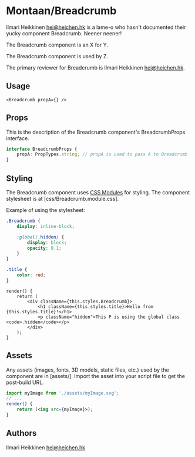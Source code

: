 # Montaan/Breadcrumb

Ilmari Heikkinen <hei@heichen.hk> is a lame-o who hasn't documented their yucky component Breadcrumb. Neener neener!

The Breadcrumb component is an X for Y.

The Breadcrumb component is used by Z.

The primary reviewer for Breadcrumb is Ilmari Heikkinen <hei@heichen.hk>.

## Usage

```tsx
<Breadcrumb propA={} />
```

## Props

This is the description of the Breadcrumb component's BreadcrumbProps interface.

```ts
interface BreadcrumbProps {
	propA: PropTypes.string; // propA is used to pass A to Breadcrumb
}
```

## Styling

The Breadcrumb component uses [CSS Modules](https://github.com/css-modules/css-modules) for styling. The component stylesheet is at [css/Breadcrumb.module.css].

Example of using the stylesheet:

```css
.Breadcrumb {
	display: inline-block;

	:global(.hidden) {
		display: block;
		opacity: 0.1;
	}
}

.title {
	color: red;
}
```

```tsx
render() {
    return (
        <div className={this.styles.Breadcrumb}>
            <h1 className={this.styles.title}>Hello from {this.styles.title}!</h1>
            <p className="hidden">This P is using the global class <code>.hidden</code></p>
        </div>
    );
}
```

## Assets

Any assets (images, fonts, 3D models, static files, etc.) used by the component are in [assets/]. Import the asset into your script file to get the post-build URL.

```jsx
import myImage from './assets/myImage.svg';
// ...
render() {
    return (<img src={myImage}>);
}
```

## Authors

Ilmari Heikkinen <hei@heichen.hk>
